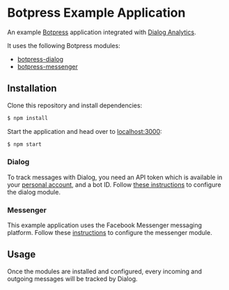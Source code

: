 # Botpress Example Application

An example [Botpress](https://github.com/botpress/botpress) application integrated with [Dialog Analytics](https://dialoganalytics.com/).

It uses the following Botpress modules:
- [botpress-dialog](https://github.com/dialoganalytics/botpress-dialog)
- [botpress-messenger](https://github.com/botpress/botpress-messenger)

## Installation

Clone this repository and install dependencies:

```bash
$ npm install
```

Start the application and head over to [localhost:3000](http://localhost:3000):

```bash
$ npm start
```

### Dialog

To track messages with Dialog, you need an API token which is available in your [personal account](https://app.dialoganalytics.com/users/edit), and a bot ID. Follow [these instructions](https://github.com/dialoganalytics/botpress-dialog#get-started) to configure the dialog module.

### Messenger

This example application uses the Facebook Messenger messaging platform. Follow these [instructions](https://github.com/botpress/botpress-messenger#get-started) to configure the messenger module.


## Usage

Once the modules are installed and configured, every incoming and outgoing messages will be tracked by Dialog.
